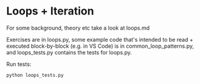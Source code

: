 # Loops + Iteration

For some background, theory etc take a look at loops.md

Exercises are in loops.py, some example code that's intended to be read + executed block-by-block (e.g. in VS Code) is in
common_loop_patterns.py, and loops_tests.py contains the
tests for loops.py.

Run tests:
```bash
python loops_tests.py
```
